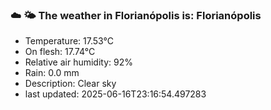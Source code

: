 ### ☁️ 🌤️  The weather in Florianópolis is: Florianópolis

- Temperature: 17.53°C
- On flesh: 17.74°C
- Relative air humidity: 92%
- Rain: 0.0 mm
- Description: Clear sky
- last updated: 2025-06-16T23:16:54.497283
